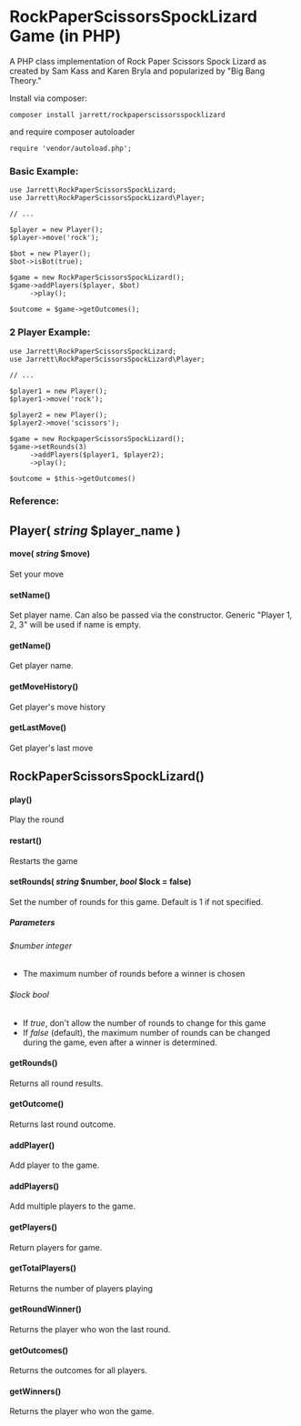 # RockPaperScissorsSpockLizard Game (in PHP)

A PHP class implementation of Rock Paper Scissors Spock Lizard as created by Sam Kass and Karen Bryla and popularized by "Big Bang Theory."

Install via composer:

    composer install jarrett/rockpaperscissorsspocklizard

and require composer autoloader

    require 'vendor/autoload.php';
    
### Basic Example:

    use Jarrett\RockPaperScissorsSpockLizard;
    use Jarrett\RockPaperScissorsSpockLizard\Player;

    // ...

    $player = new Player();
    $player->move('rock');
    
    $bot = new Player();
    $bot->isBot(true);
    
    $game = new RockPaperScissorsSpockLizard();
    $game->addPlayers($player, $bot)
         ->play();
         
    $outcome = $game->getOutcomes();    
    
### 2 Player Example:
    
    use Jarrett\RockPaperScissorsSpockLizard;
    use Jarrett\RockPaperScissorsSpockLizard\Player;
    
    // ...
    
    $player1 = new Player();
    $player1->move('rock');
    
    $player2 = new Player();
    $player2->move('scissors');
    
    $game = new RockpaperScissorsSpockLizard();
    $game->setRounds(3)
         ->addPlayers($player1, $player2);
         ->play();
    
    $outcome = $this->getOutcomes()
    

### Reference:

## Player( _string_ $player_name )

#### move( _string_ $move)
Set your move

#### setName()
Set player name. Can also be passed via the constructor. Generic "Player 1, 2, 3" will be used if name is empty.

#### getName()
Get player name.

#### getMoveHistory()
Get player's move history

#### getLastMove()
Get player's last move

## RockPaperScissorsSpockLizard()

#### play()
Play the round

#### restart()
Restarts the game

#### setRounds( _string_ $number, _bool_ $lock = false)
Set the number of rounds for this game. Default is 1 if not specified.
##### Parameters
###### $number _integer_
* The maximum number of rounds before a winner is chosen
###### $lock _bool_
* If _true_, don't allow the number of rounds to change for this game
* If _false_ (default), the maximum number of rounds can be changed during the game, even after a winner is determined.  

#### getRounds()
Returns all round results.

#### getOutcome()
Returns last round outcome.

#### addPlayer()
Add player to the game.

#### addPlayers()
Add multiple players to the game.

#### getPlayers()
Return players for game.

#### getTotalPlayers()
Returns the number of players playing

#### getRoundWinner()
Returns the player who won the last round.

#### getOutcomes()
Returns the outcomes for all players.

#### getWinners()
Returns the player who won the game.
